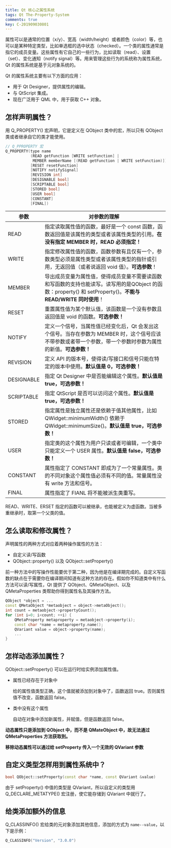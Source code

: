 ```yaml
---
title: Qt 核心之属性系统
tags: Qt The-Property-System
comments: true
key: C-201909030801
---
```


属性可以是通常的位置（x/y）、宽高（width/height）或者颜色（color）等，也可以是某种特定类型，比如单选框的选中状态（checked）。一个类的属性通常是指它的成员变量。这些属性有它自己的一些行为，比如读取（read）、设置（set）、变化通知（notify signal）等。用来管理这些行为的系统称为属性系统，Qt 的属性系统是基于元对象系统的。

Qt 的属性系统主要有以下方面的应用：

* 用于 Qt Designer，提供属性的编辑。
* 与 QtScript 集成。
* 现在广泛用于 QML 中，用于获取 C++ 对象。

## 怎样声明属性？

用 Q_PROPERTY() 宏声明，它是定义在 QObject 类中的宏，所以只有 QObject 类或者继承自它的类才能使用。

```c++
// Q_PPROPERTY 宏
Q_PROPERTY(type name
           (READ getFunction [WRITE setFunction] |
            MEMBER memberName [(READ getFunction | WRITE setFunction)])
           [RESET resetFunction]
           [NOTIFY notifySignal]
           [REVISION int]
           [DESIGNABLE bool]
           [SCRIPTABLE bool]
           [STORED bool]
           [USER bool]
           [CONSTANT]
           [FINAL])
```

| 参数       | 对参数的理解                                                 |
| ---------- | ------------------------------------------------------------ |
| READ       | 指定读取属性值的函数，最好是一个 const 函数，函数返回值是该属性的类型或者该属性类型的引用。**在没有指定 MEMBER 时，READ 必须指定！** |
| WRITE      | 指定修改属性值的函数，函数参数有且仅有一个，参数类型必须是属性类型或者该属性类型的指针或引用，无返回值（或者说返回 void 值）。**可选参数**！ |
| MEMBER     | 导出成员变量为属性值，使得成员变量不需要读函数和写函数的支持也能读写。读写用的是QObject 的函数：property() 和 setProperty()。**不能与 READ/WRITE 同时使用**！ |
| RESET      | 重置属性值为某个默认值，该函数是一个没有参数且返回值是 void 的函数。**可选参数！** |
| NOTIFY     | 定义一个信号，当属性值已经变化后，Qt 会发出这个信号。当存在参数为 MEMBER 时，这个信号应该不带参数或者带一个参数，带一个参数时参数为属性的新值。**可选参数！** |
| REVISION   | 定义 API 的版本号，使得读/写接口和信号只能在特定的版本中使用。**默认值是 0，可选参数！** |
| DESIGNABLE | 指定 Qt Designer 中是否能编辑这个属性。**默认值是 true，可选参数！** |
| SCRIPTABLE | 指定 QtScript 是否可以访问这个属性。**默认值是 true，可选参数！** |
| STORED     | 指定属性是独立属性还是依赖于值其他属性，比如 QWidget::minimumWidth() 依赖于 QWidget::minimumSize()。**默认值是 true，可选参数！** |
| USER       | 指定类的这个属性为用户只读或者可编辑，一个类中只能定义一个 USER 属性。**默认值是 false，可选参数！** |
| CONSTANT   | 属性指定了 CONSTANT 即成为了一个常量属性。类的不同对象这个属性值必须有不同的值。常量属性没有 write 方法和信号。 |
| FINAL      | 属性指定了 FIANL 将不能被派生类重写。                        |

READ、WRITE、ERSET 指定的函数可以被继承，也能被定义为虚函数。当被多重继承时，取第一个父类的值。

## 怎么读取和修改属性？

声明属性的两种方式对应着两种操作属性的方法：

* 自定义读/写函数
* QObject::property() 以及 QObject::setProperty()

前一种方法中的写操作性能要优于第二种，因为他是在编译期完成的。自定义写函数的缺点在于需要你在编译期间知道有这种方法的存在。假如你不知道类中有什么方法可以读/写属性，Qt 提供了 QObject、QMetaObject、以及 QMetaProperties 类帮助你得到属性名及其操作方法。

```c++
QObject *object = ...
const QMetaObject *metaobject = object->metaObject();
int count = metaobject->propertyCount();
for (int i=0; i<count; ++i) {
    QMetaProperty metaproperty = metaobject->property(i);
    const char *name = metaproperty.name();
    QVariant value = object->property(name);
    ...
}
```

## 怎样动态添加属性？

QObject::setProperty() 可以在运行时给实例添加属性值。

* 属性已经存在于对象中

  给的属性值类型正确，这个值就被添加到对象中了，函数返回 true。否则属性值不改变，函数返回 false。

* 类中没有这个属性

  自动在对象中添加新属性，并赋值，但是函数返回 false。

**动态属性只是添加到 QObject 中，而不是 QMateObject 中，故无法通过 QMetaProperties 方法获取到。**

**移除动态属性可以通过给 setProperty 传入一个无效的 QVariant 参数**

## 自定义类型怎样用到属性系统中？

```c++
bool QObject::setProperty(const char *name, const QVariant &value)
```

由于 setProperty() 中值的类型是 QVariant，所以自定义的类型用 Q_DECLARE_METATYPE() 宏注册，使它能存储到 QVariant 中就行了。

## 给类添加额外的信息

Q_CLASSINFO() 宏给类的元对象添加其他信息，添加的方式为 `name--value`，以下是示例：

```c++
Q_CLASSINFO("Version", "3.0.0")
```